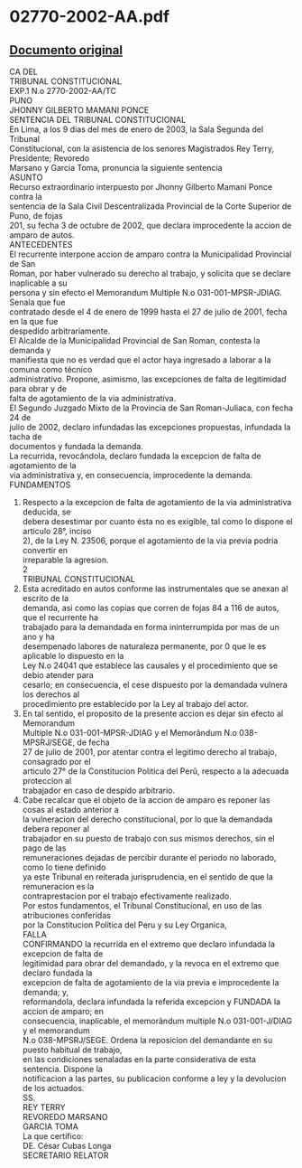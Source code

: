 
02770-2002-AA.pdf
=================
  
[Documento original](https://tc.gob.pe/jurisprudencia/2003/02770-2002-AA.pdf)  
---  
CA DEL  
TRIBUNAL CONSTITUCIONAL  
EXP.1 N.o 2770-2002-AA/TC  
PUNO  
JHONNY GILBERTO MAMANI PONCE  
SENTENCIA DEL TRIBUNAL CONSTITUCIONAL  
En Lima, a los 9 dias del mes de enero de 2003, la Sala Segunda del Tribunal  
Constitucional, con la asistencia de los senores Magistrados Rey Terry, Presidente; Revoredo  
Marsano y Garcia Toma, pronuncia la siguiente sentencia  
ASUNTO  
Recurso extraordinario interpuesto por Jhonny Gilberto Mamani Ponce contra la  
sentencia de la Sala Civil Descentralizada Provincial de la Corte Superior de Puno, de fojas  
201, su fecha 3 de octubre de 2002, que declara improcedente la accion de amparo de autos.  
ANTECEDENTES  
El recurrente interpone accion de amparo contra la Municipalidad Provincial de San  
Roman, por haber vulnerado su derecho al trabajo, y solicita que se declare inaplicable a su  
persona y sin efecto el Memorandum Multiple N.o 031-001-MPSR-JDIAG. Senala que fue  
contratado desde el 4 de enero de 1999 hasta el 27 de julio de 2001, fecha en la que fue  
despedido arbitrariamente.  
El Alcalde de la Municipalidad Provincial de San Roman, contesta la demanda y  
manifiesta que no es verdad que el actor haya ingresado a laborar a la comuna como técnico  
administrativo. Propone, asimismo, las excepciones de falta de legitimidad para obrar y de  
falta de agotamiento de la via administrativa.  
El Segundo Juzgado Mixto de la Provincia de San Roman-Juliaca, con fecha 24 de  
julio de 2002, declaro infundadas las excepciones propuestas, infundada la tacha de  
documentos y fundada la demanda.  
La recurrida, revocândola, declaro fundada la excepcion de falta de agotamiento de la  
via administrativa y, en consecuencia, improcedente la demanda.  
FUNDAMENTOS  
1. Respecto a la excepcion de falta de agotamiento de la via administrativa deducida, se  
debera desestimar por cuanto ésta no es exigible, tal como lo dispone el articulo 28°, inciso  
2), de la Ley N. 23506, porque el agotamiento de la via previa podria convertir en  
irreparable la agresion.  
2  
TRIBUNAL CONSTITUCIONAL  
2. Esta acreditado en autos conforme las instrumentales que se anexan al escrito de la  
demanda, asi como las copias que corren de fojas 84 a 116 de autos, que el recurrente ha  
trabajado para la demandada en forma ininterrumpida por mas de un ano y ha  
desempenado labores de naturaleza permanente, por 0 que le es aplicable lo dispuesto en la  
Ley N.o 24041 que establece las causales y el procedimiento que se debio atender para  
cesarlo; en consecuencia, el cese dispuesto por la demandada vulnera los derechos al  
procedimiento pre establecido por la Ley al trabajo del actor.  
3. En tal sentido, el proposito de la presente accion es dejar sin efecto al Memorandum  
Multiple N.o 031-001-MPSR-JDIAG y el Memorândum N.o 038-MPSRJ/SEGE, de fecha  
27 de julio de 2001, por atentar contra el legitimo derecho al trabajo, consagrado por el  
articulo 27° de la Constitucion Politica del Perû, respecto a la adecuada proteccion al  
trabajador en caso de despido arbitrario.  
4. Cabe recalcar que el objeto de la accion de amparo es reponer las cosas al estado anterior a  
la vulneracion del derecho constitucional, por lo que la demandada debera reponer al  
trabajador en su puesto de trabajo con sus mismos derechos, sin el pago de las  
remuneraciones dejadas de percibir durante el periodo no laborado, como lo tiene definido  
ya este Tribunal en reiterada jurisprudencia, en el sentido de que la remuneracion es la  
contraprestacion por el trabajo efectivamente realizado.  
Por estos fundamentos, el Tribunal Constitucional, en uso de las atribuciones conferidas  
por la Constitucion Politica del Peru y su Ley Organica,  
FALLA  
CONFIRMANDO la recurrida en el extremo que declaro infundada la excepcion de falta de  
legitimidad para obrar del demandado, y la revoca en el extremo que declaro fundada la  
excepcion de falta de agotamiento de la via previa e improcedente la demanda; y,  
reformandola, declara infundada la referida excepcion y FUNDADA la accion de amparo; en  
consecuencia, inaplicable, el memorândum multiple N.o 031-001-J/DIAG y el memorandum  
N.o 038-MPSRJ/SEGE. Ordena la reposicion del demandante en su puesto habitual de trabajo,  
en las condiciones senaladas en la parte considerativa de esta sentencia. Dispone la  
notificacion a las partes, su publicacion conforme a ley y la devolucion de los actuados.  
SS.  
REY TERRY  
REVOREDO MARSANO  
GARCIA TOMA  
La que certifico:  
DE. César Cubas Longa  
SECRETARIO RELATOR